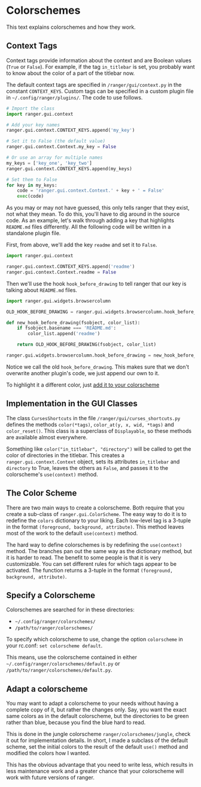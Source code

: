 Colorschemes
============

This text explains colorschemes and how they work.

Context Tags
------------

Context tags provide information about the context and are Boolean values (`True`
or `False`). For example, if the tag `in_titlebar` is set, you probably want to
know about the color of a part of the titlebar now.

The default context tags are specified in `/ranger/gui/context.py` in the
constant `CONTEXT_KEYS`. Custom tags can be specified in a custom plugin file in
`~/.config/ranger/plugins/`. The code to use follows.

```python
# Import the class
import ranger.gui.context

# Add your key names
ranger.gui.context.CONTEXT_KEYS.append('my_key')

# Set it to False (the default value)
ranger.gui.context.Context.my_key = False

# Or use an array for multiple names
my_keys = ['key_one', 'key_two']
ranger.gui.context.CONTEXT_KEYS.append(my_keys)

# Set them to False
for key in my_keys:
    code = 'ranger.gui.context.Context.' + key + ' = False'
    exec(code)
```

As you may or may not have guessed, this only tells ranger that they exist, not
what they mean. To do this, you'll have to dig around in the source code. As an
example, let's walk through adding a key that highlights `README.md` files
differently. All the following code will be written in a standalone plugin file.

First, from above, we'll add the key `readme` and set it to `False`.

```python
import ranger.gui.context

ranger.gui.context.CONTEXT_KEYS.append('readme')
ranger.gui.context.Context.readme = False
```

Then we'll use the hook `hook_before_drawing` to tell ranger that our key is
talking about `README.md` files.

```python
import ranger.gui.widgets.browsercolumn

OLD_HOOK_BEFORE_DRAWING = ranger.gui.widgets.browsercolumn.hook_before_drawing

def new_hook_before_drawing(fsobject, color_list):
    if fsobject.basename === 'README.md':
        color_list.append('readme')

    return OLD_HOOK_BEFORE_DRAWING(fsobject, color_list)

ranger.gui.widgets.browsercolumn.hook_before_drawing = new_hook_before_drawing
```

Notice we call the old `hook_before_drawing`. This makes sure that we don't
overwrite another plugin's code, we just append our own to it.

To highlight it a different color, just [add it to your colorscheme][1]

[1]:#adapt-a-colorscheme

Implementation in the GUI Classes
---------------------------------

The class `CursesShortcuts` in the file `/ranger/gui/curses_shortcuts.py` defines
the methods `color(*tags)`, `color_at(y, x, wid, *tags)` and `color_reset()`.
This class is a superclass of `Displayable`, so these methods are available almost
everywhere.

Something like `color("in_titlebar", "directory")` will be called to get the
color of directories in the titlebar. This creates a `ranger.gui.context.Context`
object, sets its attributes `in_titlebar` and `directory` to True, leaves the
others as `False`, and passes it to the colorscheme's `use(context)` method.

The Color Scheme
----------------

There are two main ways to create a colorscheme. Both require that you create a
sub-class of `ranger.gui.ColorScheme`. The easy way to do it is to redefine the
`colors` dictionary to your liking. Each low-level tag is a 3-tuple in the
format `(foreground, background, attribute)`. This method leaves most of the
work to the default `use(context)` method.

The hard way to define colorschemes is by redefining the `use(context)` method.
The branches pan out the same way as the dictionary method, but it is harder to
read. The benefit to some people is that it is very customizable. You can set
different rules for which tags appear to be activated. The function returns a
3-tuple in the format `(foreground, background, attribute)`.

Specify a Colorscheme
---------------------

Colorschemes are searched for in these directories:

- `~/.config/ranger/colorschemes/`
- `/path/to/ranger/colorschemes/`

To specify which colorscheme to use, change the option `colorscheme` in your
rc.conf: `set colorscheme default`.

This means, use the colorscheme contained in either
`~/.config/ranger/colorschemes/default.py` or
`/path/to/ranger/colorschemes/default.py`.

Adapt a colorscheme
-------------------

You may want to adapt a colorscheme to your needs without having a complete copy
of it, but rather the changes only. Say, you want the exact same colors as in
the default colorscheme, but the directories to be green rather than blue,
because you find the blue hard to read.

This is done in the jungle colorscheme `ranger/colorschemes/jungle`, check it
out for implementation details. In short, I made a subclass of the default
scheme, set the initial colors to the result of the default `use()` method and
modified the colors how I wanted.

This has the obvious advantage that you need to write less, which results in
less maintenance work and a greater chance that your colorscheme will work with
future versions of ranger.
